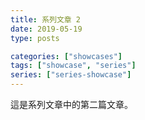 ```yaml
---
title: 系列文章 2
date: 2019-05-19
type: posts

categories: ["showcases"]
tags: ["showcase", "series"]
series: ["series-showcase"]
---
```


這是系列文章中的第二篇文章。
